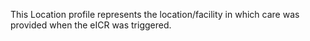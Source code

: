 This Location profile represents the location/facility in which care was provided when the eICR was triggered.